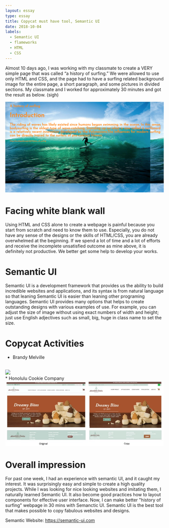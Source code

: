 ```yaml
---
layout: essay
type: essay
title: Copycat must have tool, Semantic UI
date: 2018-10-04
labels:
  - Semantic UI
  - flameworks
  - HTML
  - CSS
---
```


<p> Almost 10 days ago, I was working with my classmate to create a VERY simple page that was called “a history of surfing.” We were allowed to use only HTML and CSS, and the page had to have a surfing related background image for the entire page, a short paragraph, and some pictures in divided sections. My classmate and I worked for approximately 30 minutes and got the result as below. (sigh)</p>
  
<img class="ui centered image" src="../images/historyofsurfing.png">
<br />

# Facing white blank wall 
<p> Using HTML and CSS alone to create a webpage is painful because you start from scratch and need to know them to use. Especially, you do not have any sense of the designs or the skills of HTML/CSS, you are already overwhelmed at the beginning. If we spend a lot of time and a lot of efforts and receive the incomplete unsatisfied outcome as mine above, it is definitely not productive. We better get some help to develop your works.</p>

# Semantic UI 
<p> Semantic UI is a development framework that provides us the ability to build incredible websites and applications, and its syntax is from natural language so that leaning Semantic UI is easier than leaning other programing languages. Semantic UI provides many options that helps to create outstanding designs with various examples of use. For example, you can adjust the size of image without using exact numbers of width and height; just use English adjectives such as small, big, huge in class name to set the size.</p>

# Copycat Activities
* Brandy Melville
<br />
  <image class="ui center image" src="../images/ui_copycat1.jpg">
  <br />
* Honolulu Cookie Company  
<br />
  <img class="ui centered image" src="../images/ui_copycat2.jpg">

# Overall impression
<p>For past one week, I had an experience with semantic UI, and it caught my interest. It was surprisingly easy and simple to create a high quality projects. While I was looking for nice looking websites and imitating them, I naturally learned Semantic UI. It also become good practices how to layout components for effective user interface. Now, I can make better "history of surfing" webpage in 30 mins with Semanctic UI. Semantic UI is the best tool that makes possible to copy fabulous websites and designs.</p>


Semantic Website: https://semantic-ui.com


